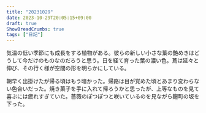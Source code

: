 ```yaml
---
title: "20231029"
date: 2023-10-29T20:05:15+09:00
draft: true
ShowBreadCrumbs: true
tags: ["日記"]
---
```


気温の低い季節にも成長をする植物がある。彼らの新しい小さな葉の艶めきはどうして今だけのものなのだろうと思う。日を経て育った葉の濃い色。蔦は延々と伸び、その行く様が空間の形を明らかにしている。

朝早く出掛けたが帰る頃はもう暗かった。帰路は目が覚めた頃とあまり変わらない色合いだった。焼き菓子を手に入れて帰ろうかと思ったが、上等なものを見て喜ぶには疲れすぎていた。薔薇のぽつぽつと咲いているのを見ながら麹町の坂を下った。
